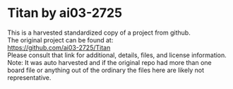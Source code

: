 
# Titan by ai03-2725  
This is a harvested standardized copy of a project from github.  
The original project can be found at:  
https://github.com/ai03-2725/Titan  
Please consult that link for additional, details, files, and license information.  
Note: It was auto harvested and if the original repo had more than one board file or anything out of the ordinary the files here are likely not representative.  
    